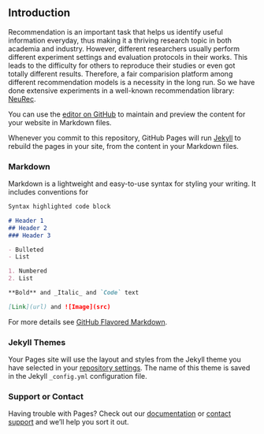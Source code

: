 ## Introduction

Recommendation is an important task that helps us identify useful information everyday, thus making it a thriving research topic in both academia and industry. However, different researchers usually perform different experiment settings and evaluation protocols in their works. This leads to the difficulty for others to reproduce their studies or even got totally different results. Therefore, a fair comparision platform among different recommendation models is a necessity in the long run. So we have done extensive experiments in a well-known recommendation library: [NeuRec](https://github.com/wubinzzu/NeuRec).

You can use the [editor on GitHub](https://github.com/YangZhengyi98/Exposure-aware-Recommendation-Benchmark/edit/gh-pages/index.md) to maintain and preview the content for your website in Markdown files.

Whenever you commit to this repository, GitHub Pages will run [Jekyll](https://jekyllrb.com/) to rebuild the pages in your site, from the content in your Markdown files.

### Markdown

Markdown is a lightweight and easy-to-use syntax for styling your writing. It includes conventions for

```markdown
Syntax highlighted code block

# Header 1
## Header 2
### Header 3

- Bulleted
- List

1. Numbered
2. List

**Bold** and _Italic_ and `Code` text

[Link](url) and ![Image](src)
```

For more details see [GitHub Flavored Markdown](https://guides.github.com/features/mastering-markdown/).

### Jekyll Themes

Your Pages site will use the layout and styles from the Jekyll theme you have selected in your [repository settings](https://github.com/YangZhengyi98/Exposure-aware-Recommendation-Benchmark/settings/pages). The name of this theme is saved in the Jekyll `_config.yml` configuration file.

### Support or Contact

Having trouble with Pages? Check out our [documentation](https://docs.github.com/categories/github-pages-basics/) or [contact support](https://support.github.com/contact) and we’ll help you sort it out.
